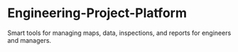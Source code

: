 # Engineering-Project-Platform
Smart tools for managing maps, data, inspections, and reports for engineers and managers.
